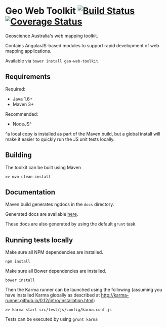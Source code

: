 # Geo Web Toolkit [![Build Status](https://travis-ci.org/GeoscienceAustralia/geo-web-toolkit.svg?branch=doco-comments)](https://travis-ci.org/GeoscienceAustralia/geo-web-toolkit) [![Coverage Status](https://coveralls.io/repos/GeoscienceAustralia/geo-web-toolkit/badge.svg)](https://coveralls.io/r/GeoscienceAustralia/geo-web-toolkit)

Geoscience Australia's web mapping toolkit.

Contains AngularJS-based modules to support rapid development of web mapping applications.

Available via `bower install geo-web-toolkit`.

## Requirements

Required:

* Java 1.6+
* Maven 3+

Recommended:

* NodeJS^

^a local copy is installed as part of the Maven build, but a global install will make it easier to quickly run the JS unit tests locally.

## Building

The toolkit can be built using Maven

`>> mvn clean install`

## Documentation

Maven build generates ngdocs in the `docs` directory.

Generated docs are available [here](http://geoscienceaustralia.github.io/geo-web-toolkit/docs/).

These docs are also generated by using the default `grunt` task.

## Running tests locally

Make sure all NPM dependencies are installed.

`npm install`

Make sure all Bower dependencies are installed.

`bower install`

Then the Karma runner can be launched using the following (assuming you have installed Karma globally as described at http://karma-runner.github.io/0.12/intro/installation.html)

`>> karma start src/test/js/config/karma.conf.js`

Tests can be executed by using `grunt karma`


